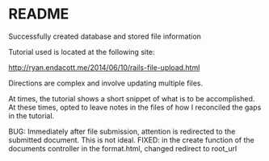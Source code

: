 # README

Successfully created database and stored file information

Tutorial used is located at the following site:

http://ryan.endacott.me/2014/06/10/rails-file-upload.html

Directions are complex and involve updating multiple files.

At times, the tutorial shows a short snippet of what is to be accomplished. At these times, opted to leave notes in the files of how I reconciled the gaps in the tutorial.

BUG:  Immediately after file submission, attention is redirected to the submitted document.  This is not ideal.
FIXED:  in the create function of the documents controller in the format.html, changed redirect to root_url
